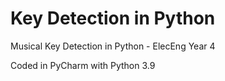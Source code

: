 # Key Detection in Python

 Musical Key Detection in Python - ElecEng Year 4

Coded in PyCharm with Python 3.9
